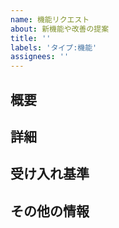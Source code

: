 ```yaml
---
name: 機能リクエスト
about: 新機能や改善の提案
title: ''
labels: 'タイプ:機能'
assignees: ''
---
```


## 概要
<!-- 提案する機能の概要を記載してください -->

## 詳細
<!-- 機能の詳細な説明を記載してください -->

## 受け入れ基準
<!-- この機能が完了したと判断するための基準を記載してください -->

## その他の情報
<!-- その他の関連情報があれば記載してください -->
